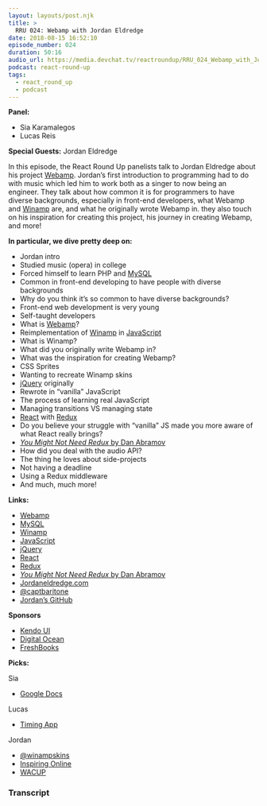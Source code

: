 ```yaml
---
layout: layouts/post.njk
title: >
  RRU 024: Webamp with Jordan Eldredge
date: 2018-08-15 16:52:10
episode_number: 024
duration: 50:16
audio_url: https://media.devchat.tv/reactroundup/RRU_024_Webamp_with_Jordan_Eldredge.mp3
podcast: react-round-up
tags:
  - react_round_up
  - podcast
---
```


**Panel:**

- Sia Karamalegos
- Lucas Reis

**Special Guests:** Jordan Eldredge

In this episode, the React Round Up panelists talk to Jordan Eldredge about his project [Webamp](https://webamp.org/). Jordan’s first introduction to programming had to do with music which led him to work both as a singer to now being an engineer. They talk about how common it is for programmers to have diverse backgrounds, especially in front-end developers, what Webamp and [Winamp](http://www.winamp.com/) are, and what he originally wrote Webamp in. they also touch on his inspiration for creating this project, his journey in creating Webamp, and more!

**In particular, we dive pretty deep on:**

- Jordan intro
- Studied music (opera) in college
- Forced himself to learn PHP and [MySQL](https://www.mysql.com/)
- Common in front-end developing to have people with diverse backgrounds
- Why do you think it’s so common to have diverse backgrounds?
- Front-end web development is very young
- Self-taught developers
- What is [Webamp](https://webamp.org/)?
- Reimplementation of [Winamp](http://www.winamp.com/) in [JavaScript](https://www.javascript.com/)
- What is Winamp?
- What did you originally write Webamp in?
- What was the inspiration for creating Webamp?
- CSS Sprites
- Wanting to recreate Winamp skins
- [jQuery](https://jquery.com/) originally
- Rewrote in “vanilla” JavaScript
- The process of learning real JavaScript
- Managing transitions VS managing state
- [React](https://reactjs.org/) with [Redux](https://redux.js.org/)
- Do you believe your struggle with “vanilla” JS made you more aware of what React really brings?
- [_You Might Not Need Redux_ by Dan Abramov](https://medium.com/@dan_abramov/you-might-not-need-redux-be46360cf367)
- How did you deal with the audio API?
- The thing he loves about side-projects
- Not having a deadline
- Using a Redux middleware
- And much, much more!

**Links:**

- [Webamp](https://webamp.org/)
- [MySQL](https://www.mysql.com/)
- [Winamp](http://www.winamp.com/)
- [JavaScript](https://www.javascript.com/)
- [jQuery](https://jquery.com/)
- [React](https://reactjs.org/)
- [Redux](https://redux.js.org/)
- [_You Might Not Need Redux_ by Dan Abramov](https://medium.com/@dan_abramov/you-might-not-need-redux-be46360cf367)
- [Jordaneldredge.com](https://jordaneldredge.com/)
- [@captbaritone](https://twitter.com/captbaritone?lang=en)
- [Jordan’s GitHub](https://github.com/captbaritone)

**Sponsors**

- [Kendo UI](https://www.telerik.com/kendo-angular-ui/?utm_medium=cpm&utm_source=adventuresinng&utm_campaign=dt-kendo-ang2-nov16&utm_content=audio)
- [Digital Ocean](https://www.digitalocean.com/)
- [FreshBooks](https://www.freshbooks.com/invoice?ref=11731&utm_source=pbm&utm_medium=affiliate-program&utm_influencer=419364&utm_campaign=podcast-influencers)

**Picks:**

Sia

- [Google Docs](https://www.google.com/docs/about/)

Lucas

- [Timing App](https://timingapp.com/)

Jordan

- [@winampskins](https://twitter.com/winampskins)
- [Inspiring Online](https://inspiring.online/)
- [WACUP](https://getwacup.com/)

### Transcript
